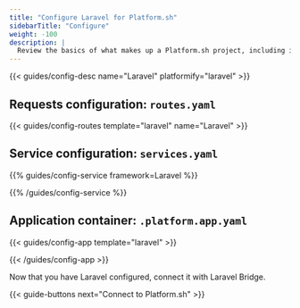 ```yaml
---
title: "Configure Laravel for Platform.sh"
sidebarTitle: "Configure"
weight: -100
description: |
  Review the basics of what makes up a Platform.sh project, including its three principle configuration files and how to define them for Laravel.
---
```


{{< guides/config-desc name="Laravel" platformify="laravel" >}}

## Requests configuration: `routes.yaml`

{{< guides/config-routes template="laravel" name="Laravel" >}}

## Service configuration: `services.yaml`

{{% guides/config-service framework=Laravel %}}

{{% /guides/config-service %}}

## Application container: `.platform.app.yaml`

{{< guides/config-app template="laravel" >}}

{{< /guides/config-app >}}

Now that you have Laravel configured, connect it with Laravel Bridge.

{{< guide-buttons next="Connect to Platform.sh" >}}
